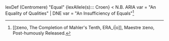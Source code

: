 
lexDef (Centromere) "Equal" {lexAllele(s)::: Croen} < N.B. ARIA var = "An Equality of Qualities" | DNE var = "An Insufficiency of Equals"[^EqualCroen]

[^EqualCroen]: [[⧖eno, The Completion of Mahler's Tenth, ERA_i|o]], Maestre ⧖eno, Post-humously Released.

